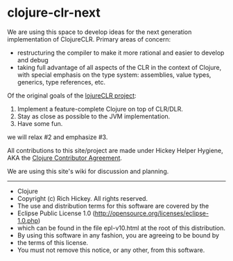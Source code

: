 # clojure-clr-next

We are using this space to develop ideas for the next generation implementation of ClojureCLR.  Primary areas of concern:

* restructuring the compiler to make it more rational and easier to develop and debug
* taking full advantage of all aspects of the CLR in the context of Clojure, with special emphasis on the type system:  assemblies, value types, generics, type references, etc.

Of the original goals of the [lojureCLR project](https://github.com/clojure/clojure-clr):

1. Implement a feature-complete Clojure on top of CLR/DLR.
2. Stay as close as possible to the JVM implementation.
3. Have some fun. 

we will relax #2 and emphasize #3.
 

All contributions to this site/project are made under Hickey Helper Hygiene, AKA the [Clojure Contributor Agreement](http://clojure.org/community/contributing).

We are using this site's wiki for discussion and planning.


--------

 *   Clojure
 *   Copyright (c) Rich Hickey. All rights reserved.
 *   The use and distribution terms for this software are covered by the
 *   Eclipse Public License 1.0 (http://opensource.org/licenses/eclipse-1.0.php)
 *   which can be found in the file epl-v10.html at the root of this distribution.
 *   By using this software in any fashion, you are agreeing to be bound by
 * 	 the terms of this license.
 *   You must not remove this notice, or any other, from this software.